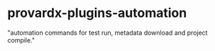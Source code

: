 # provardx-plugins-automation
 "automation commands for test run, metadata download and project compile."
